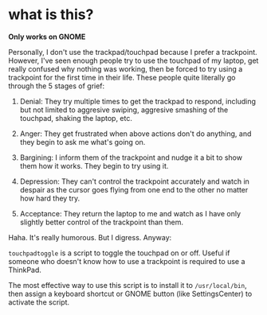 # what is this?

**Only works on GNOME**

Personally, I don't use the trackpad/touchpad because I prefer a trackpoint. However, I've seen enough people try to use the touchpad of my laptop, get really confused why nothing was working, then be forced to try using a trackpoint for the first time in their life. These people quite literally go through the 5 stages of grief:

1) Denial: They try multiple times to get the trackpad to respond, including but not limited to aggresive swiping, aggresive smashing of the touchpad, shaking the laptop, etc.

2) Anger: They get frustrated when above actions don't do anything, and they begin to ask me what's going on.

3) Bargining: I inform them of the trackpoint and nudge it a bit to show them how it works. They begin to try using it.

4) Depression: They can't control the trackpoint accurately and watch in despair as the cursor goes flying from one end to the other no matter how hard they try.

5) Acceptance: They return the laptop to me and watch as I have only slightly better control of the trackpoint than them.

Haha. It's really humorous. But I digress. Anyway:

```touchpadtoggle``` is a script to toggle the touchpad on or off. Useful if someone who doesn't know how to use a trackpoint is required to use a ThinkPad.

The most effective way to use this script is to install it to ```/usr/local/bin```, then assign a keyboard shortcut or GNOME button (like SettingsCenter) to activate the script.
